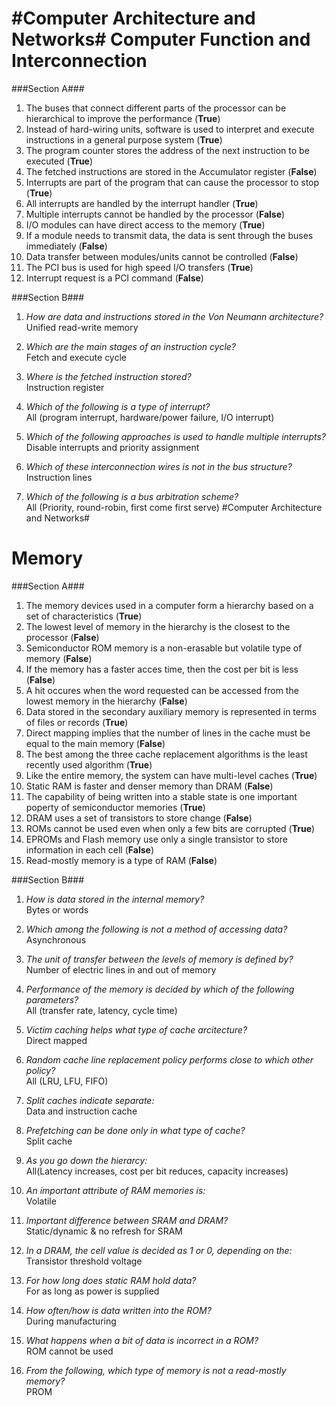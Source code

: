 #Computer Architecture and Networks#
Computer Function and Interconnection
=====================================

###Section A###
1) The buses that connect different parts of the processor can be hierarchical
to improve the performance (**True**)  
2) Instead of hard-wiring units, software is used to interpret and execute
instructions in a general purpose system (**True**)  
3) The program counter stores the address of the next instruction to be executed
(**True**)  
4) The fetched instructions are stored in the Accumulator register (**False**)
5) Interrupts are part of the program that can cause the processor to stop
(**True**)  
6) All interrupts are handled by the interrupt handler (**True**)  
7) Multiple interrupts cannot be handled by the processor (**False**)  
8) I/O modules can have direct access to the memory (**True**)  
9) If a module needs to transmit data, the data is sent through the buses
immediately (**False**)
10) Data transfer between modules/units cannot be controlled (**False**)  
11) The PCI bus is used for high speed I/O transfers (**True**)  
12) Interrupt request is a PCI command (**False**)  

###Section B###

1) *How are data and instructions stored in the Von Neumann architecture?*  
Unified read-write memory

2) *Which are the main stages of an instruction cycle?*  
Fetch and execute cycle

3) *Where is the fetched instruction stored?*  
Instruction register

4) *Which of the following is a type of interrupt?*  
All (program interrupt, hardware/power failure, I/O interrupt)

5) *Which of the following approaches is used to handle multiple interrupts?*  
Disable interrupts and priority assignment

6) *Which of these interconnection wires is not in the bus structure?*  
Instruction lines

7) *Which of the following is a bus arbitration scheme?*  
All (Priority, round-robin, first come first serve)
#Computer Architecture and Networks#

Memory
======

###Section A###

1) The memory devices used in a computer form a hierarchy based on a set of
characteristics (**True**)  
2) The lowest level of memory in the hierarchy is the closest to the processor
(**False**)  
3) Semiconductor ROM memory is a non-erasable but volatile type of memory
(**False**)  
4) If the memory has a faster acces time, then the cost per bit is less
(**False**)  
5) A hit occures when the word requested can be accessed from the lowest memory
in the hierarchy (**False**)  
6) Data stored in the secondary auxiliary memory is represented in terms of
files or records (**True**)  
7) Direct mapping implies that the number of lines in the cache must be equal to
the main memory (**False**)  
8) The best among the three cache replacement algorithms is the least recently
used algorithm (**True**)  
9) Like the entire memory, the system can have multi-level caches (**True**)  
10) Static RAM is faster and denser memory than DRAM (**False**)  
11) The capability of being written into a stable state is one important poperty
of semiconductor memories (**True**)  
12) DRAM uses a set of transistors to store change (**False**)  
13) ROMs cannot be used even when only a few bits are corrupted (**True**)  
14) EPROMs and Flash memory use only a single transistor to store information in
each cell (**False**)  
15) Read-mostly memory is a type of RAM (**False**)  

###Section B###

1) *How is data stored in the internal memory?*  
Bytes or words

2) *Which among the following is not a method of accessing data?*  
Asynchronous

3) *The unit of transfer between the levels of memory is defined by?*  
Number of electric lines in and out of memory

4) *Performance of the memory is decided by which of the following parameters?*  
All (transfer rate, latency, cycle time)

5) *Victim caching helps what type of cache arcitecture?*  
Direct mapped

6) *Random cache line replacement policy performs close to which other policy?*  
All (LRU, LFU, FIFO)

7) *Split caches indicate separate:*  
Data and instruction cache

8) *Prefetching can be done only in what type of cache?*  
Split cache

9) *As you go down the hierarcy:*  
All(Latency increases, cost per bit reduces, capacity increases)

10) *An important attribute of RAM memories is:*  
Volatile

11) *Important difference between SRAM and DRAM?*  
Static/dynamic & no refresh for SRAM

12) *In a DRAM, the cell value is decided as 1 or 0, depending on the:*  
Transistor threshold voltage

13) *For how long does static RAM hold data?*  
For as long as power is supplied

14) *How often/how is data written into the ROM?*  
During manufacturing

15) *What happens when a bit of data is incorrect in a ROM?*  
ROM cannot be used

16) *From the following, which type of memory is not a read-mostly memory?*  
PROM
